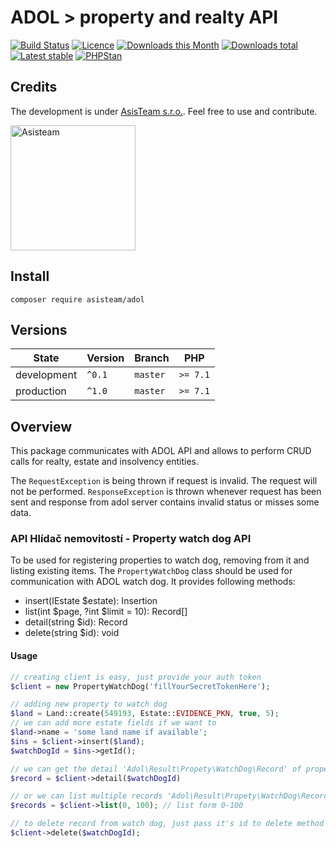 # ADOL > property and realty API

[![Build Status](https://img.shields.io/travis/com/AsisTeam/adol.svg?style=flat-square)](https://travis-ci.com/AsisTeam/adol)
[![Licence](https://img.shields.io/packagist/l/AsisTeam/adol.svg?style=flat-square)](https://packagist.org/packages/AsisTeam/adol)
[![Downloads this Month](https://img.shields.io/packagist/dm/AsisTeam/adol.svg?style=flat-square)](https://packagist.org/packages/AsisTeam/adol)
[![Downloads total](https://img.shields.io/packagist/dt/AsisTeam/adol.svg?style=flat-square)](https://packagist.org/packages/AsisTeam/adol)
[![Latest stable](https://img.shields.io/packagist/v/AsisTeam/adol.svg?style=flat-square)](https://packagist.org/packages/AsisTeam/adol)
[![PHPStan](https://img.shields.io/badge/PHPStan-enabled-brightgreen.svg?style=flat)](https://github.com/phpstan/phpstan)

## Credits

The development is under [AsisTeam s.r.o.](https://www.asisteam.cz/).
Feel free to use and contribute.

<img src="https://www.asisteam.cz/img/logo.svg" width="200" alt="Asisteam" title="Asisteam"/>

## Install

```
composer require asisteam/adol
```

## Versions

| State       | Version | Branch   | PHP      |
|-------------|---------|----------|----------|
| development | `^0.1`  | `master` | `>= 7.1` |
| production  | `^1.0`  | `master` | `>= 7.1` |

## Overview

This package communicates with ADOL API and allows to perform CRUD calls for realty, estate and insolvency entities.

The `RequestException` is being thrown if request is invalid. The request will not be performed.
`ResponseException` is thrown whenever request has been sent and response from adol server contains invalid status or misses some data.

### API Hlídač nemovitostí - Property watch dog API

To be used for registering properties to watch dog, removing from it and listing existing items.
The `PropertyWatchDog` class should be used for communication with ADOL watch dog.
It provides following methods:
 - insert(IEstate $estate): Insertion
 - list(int $page, ?int $limit = 10): Record[]
 - detail(string $id): Record
 - delete(string $id): void
 
#### Usage

```php
// creating client is easy, just provide your auth token
$client = new PropertyWatchDog('fillYourSecretTokenHere');

// adding new property to watch dog
$land = Land::create(549193, Estate::EVIDENCE_PKN, true, 5);
// we can add more estate fields if we want to
$land->name = 'some land name if available';
$ins = $client->insert($land);
$watchDogId = $ins->getId();

// we can get the detail 'Adol\Result\Propety\WatchDog\Record' of property if we know it's id
$record = $client->detail($watchDogId)

// or we can list multiple records 'Adol\Result\Propety\WatchDog\Record' at once
$records = $client->list(0, 100); // list form 0-100

// to delete record from watch dog, just pass it's id to delete method
$client->delete($watchDogId);

```
